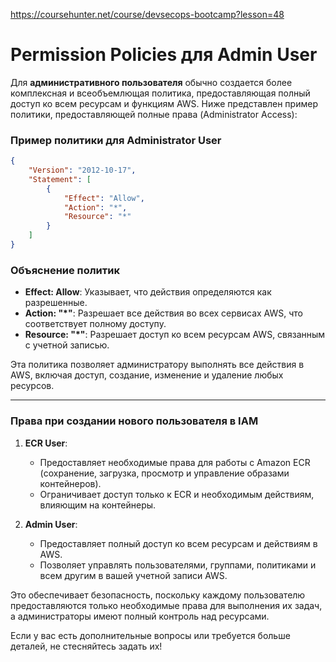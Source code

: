 https://coursehunter.net/course/devsecops-bootcamp?lesson=48
# Permission Policies для Admin User

Для **административного пользователя** обычно создается более комплексная и всеобъемлющая политика, предоставляющая полный доступ ко всем ресурсам и функциям AWS. Ниже представлен пример политики, предоставляющей полные права (Administrator Access):

### Пример политики для Administrator User

```json
{
    "Version": "2012-10-17",
    "Statement": [
        {
            "Effect": "Allow",
            "Action": "*",
            "Resource": "*"
        }
    ]
}
```

### Объяснение политик

- **Effect: Allow**: Указывает, что действия определяются как разрешенные.
- **Action: "*"**: Разрешает все действия во всех сервисах AWS, что соответствует полному доступу.
- **Resource: "*"**: Разрешает доступ ко всем ресурсам AWS, связанным с учетной записью.

Эта политика позволяет администратору выполнять все действия в AWS, включая доступ, создание, изменение и удаление любых ресурсов.

---

### Права при создании нового пользователя в IAM

1. **ECR User**:
   - Предоставляет необходимые права для работы с Amazon ECR (сохранение, загрузка, просмотр и управление образами контейнеров).
   - Ограничивает доступ только к ECR и необходимым действиям, влияющим на контейнеры.

2. **Admin User**:
   - Предоставляет полный доступ ко всем ресурсам и действиям в AWS.
   - Позволяет управлять пользователями, группами, политиками и всем другим в вашей учетной записи AWS.

Это обеспечивает безопасность, поскольку каждому пользователю предоставляются только необходимые права для выполнения их задач, а администраторы имеют полный контроль над ресурсами.

Если у вас есть дополнительные вопросы или требуется больше деталей, не стесняйтесь задать их!